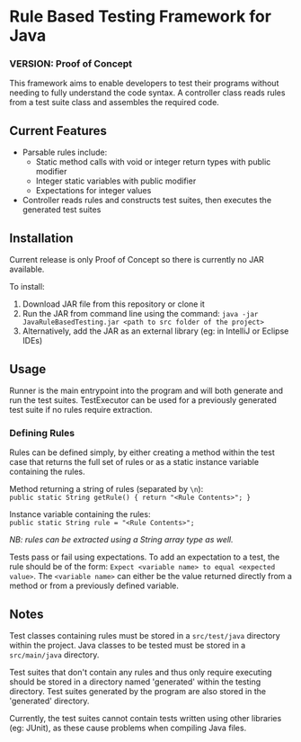 # Rule Based Testing Framework for Java

### VERSION: Proof of Concept

This framework aims to enable developers to test their programs without needing to fully understand the code syntax.
A controller class reads rules from a test suite class and assembles the required code.

## Current Features

- Parsable rules include:
  - Static method calls with void or integer return types with public modifier
  - Integer static variables with public modifier
  - Expectations for integer values
- Controller reads rules and constructs test suites, then executes the generated test suites

## Installation

Current release is only Proof of Concept so there is currently no JAR available.

To install:
1. Download JAR file from this repository or clone it
2. Run the JAR from command line using the command:
`java -jar JavaRuleBasedTesting.jar <path to src folder of the project>`
3. Alternatively, add the JAR as an external library (eg: in IntelliJ or Eclipse IDEs)

## Usage

Runner is the main entrypoint into the program and will both generate and run the test suites. TestExecutor can be used for a previously generated test suite if no rules require extraction.

### Defining Rules

Rules can be defined simply, by either creating a method within the test case that returns the full set of rules or as a static instance variable containing the rules.

Method returning a string of rules (separated by `\n`):  
`public static String getRule() { return "<Rule Contents>"; }`


Instance variable containing the rules:  
`public static String rule = "<Rule Contents>";`

*NB: rules can be extracted using a String array type as well.*

Tests pass or fail using expectations. To add an expectation to a test, the rule should be of the form:
`Expect <variable name> to equal <expected value>`. The `<variable name>` can either be the value returned directly from a method or from a previously defined variable.

## Notes

Test classes containing rules must be stored in a `src/test/java` directory within the project. Java classes to be tested must be stored in a `src/main/java` directory.

Test suites that don't contain any rules and thus only require executing should be stored in a directory named 'generated' within the testing directory. Test suites generated by the program are also stored in the 'generated' directory.

Currently, the test suites cannot contain tests written using other libraries (eg: JUnit), as these cause problems when compiling Java files.